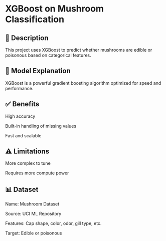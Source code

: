 # XGBoost on Mushroom Classification

## 📖 Description

This project uses XGBoost to predict whether mushrooms are edible or poisonous based on categorical features.

## 🧠 Model Explanation

XGBoost is a powerful gradient boosting algorithm optimized for speed and performance.

## ✅ Benefits

High accuracy

Built-in handling of missing values

Fast and scalable

## ⚠️ Limitations

More complex to tune

Requires more compute power

## 📊 Dataset

Name: Mushroom Dataset

Source: UCI ML Repository

Features: Cap shape, color, odor, gill type, etc.

Target: Edible or poisonous
